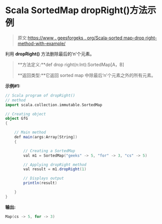 # Scala SortedMap dropRight()方法示例

> 原文:[https://www . geesforgeks . org/Scala-sorted map-drop right-method-with-example/](https://www.geeksforgeeks.org/scala-sortedmap-dropright-method-with-example/)

利用 **dropRight()** 方法删除最后的‘n’个元素。

> **方法定义:**def drop right(n:Int):SortedMap[A，B]
> 
> **返回类型:**它返回 sorted map 中除最后‘n’个元素之外的所有元素。

**示例#1:**

```scala
// Scala program of dropRight()
// method
import scala.collection.immutable.SortedMap

// Creating object
object GfG
{ 

    // Main method
    def main(args:Array[String])
    {

        // Creating a SortedMap
        val m1 = SortedMap("geeks" -> 5, "for" -> 3, "cs" -> 5)

        // Applying dropRight method
        val result = m1.dropRight(1)

        // Displays output
        println(result)

    }
}
```

**输出:**

```scala
Map(cs -> 5, for -> 3)

```